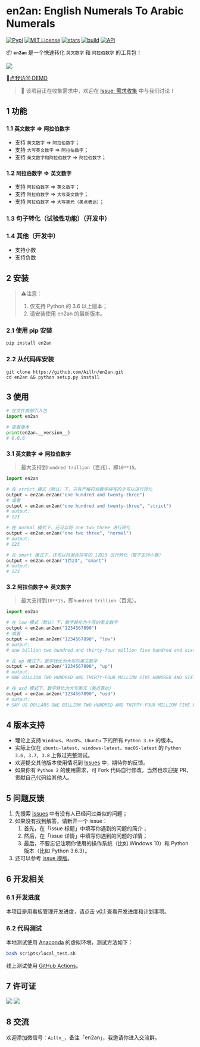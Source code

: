 # en2an: English Numerals To Arabic Numerals

[![Pypi](https://img.shields.io/pypi/v/en2an.svg)](https://pypi.org/project/en2an/)
[![MIT License](https://img.shields.io/badge/license-MIT-green.svg)](https://github.com/Ailln/en2an/blob/master/LICENSE)
[![stars](https://img.shields.io/github/stars/Ailln/en2an.svg)](https://github.com/Ailln/en2an/stargazers)
[![build](https://github.com/Ailln/en2an/workflows/build/badge.svg)](https://github.com/Ailln/cn2an/actions?query=workflow%3Abuild)
[![API](https://img.shields.io/badge/API-reference-pink.svg)](https://github.com/Ailln/en2an/wiki/API)

📦 **`en2an`** 是一个快速转化 `英文数字` 和 `阿拉伯数字` 的工具包！

[![](https://ailln.oss-cn-hangzhou.aliyuncs.com/github/en2an/en2an-site-v0.0.6.png)](https://www.dovolopor.com/en2an)

🔗[点我访问 DEMO](https://www.dovolopor.com/en2an)

> 🎈 该项目正在收集需求中，欢迎在 [Issue: 需求收集](https://github.com/Ailln/en2an/issues/1) 中与我们讨论！

## 1 功能

### 1.1 `英文数字` => `阿拉伯数字`

- 支持 `英文数字` => `阿拉伯数字`；
- 支持 `大写英文数字` => `阿拉伯数字`；
- 支持 `英文数字和阿拉伯数字` => `阿拉伯数字`；

### 1.2 `阿拉伯数字` => `英文数字`

- 支持 `阿拉伯数字` => `英文数字`；
- 支持 `阿拉伯数字` => `大写英文数字`；
- 支持 `阿拉伯数字` => `大写美元（美点表达）`；

### 1.3 句子转化（试验性功能）（开发中）

### 1.4 其他（开发中）

- 支持小数
- 支持负数

## 2 安装

> ⚠️注意：
> 1. 仅支持 Python 的 3.6 以上版本；
> 2. 请安装使用 en2an 的最新版本。

### 2.1 使用 pip 安装

```shell
pip install en2an
```

### 2.2 从代码库安装

```shell
git clone https://github.com/Ailln/en2an.git
cd en2an && python setup.py install
```

## 3 使用

```python
# 在文件首部引入包
import en2an

# 查看版本
print(en2an.__version__)
# 0.0.6
```

### 3.1 `英文数字` => `阿拉伯数字`

> 最大支持到`hundred trillion`（百兆），即`10**15`。

```python
import en2an

# 在 strict 模式（默认）下，只有严格符合数字拼写的才可以进行转化
output = en2an.en2an("one hundred and twenty-three")
# 或者
output = en2an.en2an("one hundred and twenty-three", "strict")
# output:
# 123

# 在 normal 模式下，还可以将 one two three 进行转化
output = en2an.en2an("one two three", "normal")
# output:
# 123

# 在 smart 模式下，还可以将混合拼写的 1百23 进行转化（暂不支持小数）
output = en2an.en2an("1百23", "smart")
# output:
# 123

```

### 3.2 `阿拉伯数字`=> `英文数字`     

> 最大支持到`10**15`，即`hundred trillion`（百兆）。

```python
import en2an

# 在 low 模式（默认）下，数字转化为小写的英文数字
output = en2an.an2en("1234567890")
# 或者
output = en2an.an2en("1234567890", "low")
# output:
# one billion two hundred and thirty-four million five hundred and sixty-seven thousand eight hundred and ninety

# 在 up 模式下，数字转化为大写的英文数字
output = en2an.an2en("1234567890", "up")
# output:
# ONE BILLION TWO HUNDRED AND THIRTY-FOUR MILLION FIVE HUNDRED AND SIXTY-SEVEN THOUSAND EIGHT HUNDRED AND NINETY

# 在 usd 模式下，数字转化为大写美元（美点表达）
output = en2an.an2en("1234567890", "usd")
# output:
# SAY US DOLLARS ONE BILLION TWO HUNDRED AND THIRTY-FOUR MILLION FIVE HUNDRED AND SIXTY-SEVEN THOUSAND EIGHT HUNDRED AND NINETY ONLY
```

## 4 版本支持

- 理论上支持 `Windows`、`MacOS`、`Ubuntu` 下的所有 `Python 3.6+` 的版本。
- 实际上仅在 `ubuntu-latest`、`windows-latest`、`macOS-latest` 的 `Python 3.6, 3.7, 3.8` 上做过完整测试。
- 欢迎提交其他版本使用情况到 [Issues](https://github.com/Ailln/en2an/issues) 中，期待你的反馈。
- 如果你有 `Python 2` 的使用需求，可 Fork 代码自行修改。当然也欢迎提 PR，贡献自己代码给其他人。

## 5 问题反馈

1. 先搜索 [Issues](https://github.com/Ailln/en2an/issues) 中有没有人已经问过类似的问题；
2. 如果没有找到解答，请新开一个 issue：
    1. 首先，在「issue 标题」中填写你遇到的问题的简介；
    2. 然后，在「issue 详情」中填写你遇到的问题的详情；
    3. 最后，不要忘记注明你使用的操作系统（比如 Windows 10）和 Python 版本（比如 Python 3.6.3）。
3. 还可以参考 [issue 模版](https://github.com/Ailln/en2an/tree/master/.github/ISSUE_TEMPLATE)。

## 6 开发相关

### 6.1 开发进度

本项目是用看板管理开发进度，请点击 [v0.1](https://github.com/Ailln/en2an/projects/1) 查看开发进度和计划事项。

### 6.2 代码测试

本地测试使用 [Anaconda](https://www.anaconda.com/) 的虚拟环境，测试方法如下：

```bash
bash scripts/local_test.sh
```

线上测试使用 [GitHub Actions](https://github.com/Ailln/en2an/actions)。

## 7 许可证

[![](https://award.dovolopor.com?lt=License&rt=MIT&rbc=green)](./LICENSE)
[![](https://award.dovolopor.com?lt=Ailln's&rt=idea&lbc=lightgray&rbc=red&ltc=red)](https://github.com/Ailln/award)

## 8 交流

欢迎添加微信号：`Ailln_`，备注「en2an」，我邀请你进入交流群。
